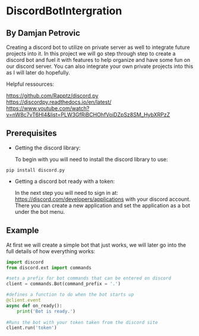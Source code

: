 # DiscordBotIntergration

## By Damjan Petrovic

Creating a discord bot to utilize on private server as well to integrate future projects into it. In this project we will go step through step to create a discord bot and fuel it with features to help organize and have some fun on our discord server. You can also integrate your own private projects into this as I will later do hopefully.

Helpful ressources:

https://github.com/Rapptz/discord.py
https://discordpy.readthedocs.io/en/latest/
https://www.youtube.com/watch?v=nW8c7vT6Hl4&list=PLW3GfRiBCHOhfVoiDZpSz8SM_HybXRPzZ

## Prerequisites

- Getting the discord library:

  To begin with you will need to install the discord library to use:

```
pip install discord.py
```

- Getting a discord bot ready with a token:

  In the next step you will need to sign in at: https://discord.com/developers/applications with your discord account. There you can create a new application and set the application as a bot under the bot menu.

## Example

At first we will create a simple bot that just works, we will later go into the full details of how everything works:

```python
import discord
from discord.ext import commands

#sets a prefix for bot commands that can be entered on discord
client = commands.Bot(command_prefix = '.')

#defines a function to do when the bot starts up
@client.event
async def on_ready():
    print('Bot is ready.')
    
#Runs the bot with your token taken from the discord site
client.run('token')
```



